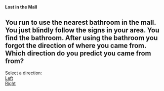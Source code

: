 #### Lost in the Mall

You run to use the nearest bathroom in the mall. You just blindly follow the signs in your area. 
You find the bathroom.
After using the bathroom you forgot the direction of where you came from. 
Which direction do you predict you came from from?
---
Select a direction:  
[Left](../left/directleft.md)  
[Right](../right/directright.md)
